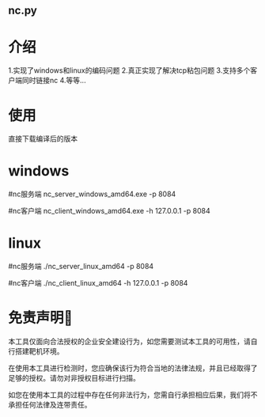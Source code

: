 ## nc.py

# 介绍
1.实现了windows和linux的编码问题
2.真正实现了解决tcp粘包问题
3.支持多个客户端同时链接nc
4.等等...

# 使用
直接下载编译后的版本

# windows

#nc服务端
nc_server_windows_amd64.exe -p 8084

#nc客户端
nc_client_windows_amd64.exe -h 127.0.0.1 -p 8084

# linux

#nc服务端
./nc_server_linux_amd64 -p 8084

#nc客户端
./nc_client_linux_amd64 -h 127.0.0.1 -p 8084

# 免责声明🧐
本工具仅面向合法授权的企业安全建设行为，如您需要测试本工具的可用性，请自行搭建靶机环境。

在使用本工具进行检测时，您应确保该行为符合当地的法律法规，并且已经取得了足够的授权。请勿对非授权目标进行扫描。

如您在使用本工具的过程中存在任何非法行为，您需自行承担相应后果，我们将不承担任何法律及连带责任。
